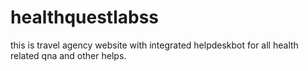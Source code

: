 # healthquestlabss
this is travel agency website with integrated helpdeskbot for all health related qna and other helps.
